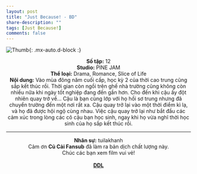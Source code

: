 ```yaml
---
layout: post
title: "Just Because! - BD"
share-description: ""
tags: [Just Because!]
comments: false
---
```


![Thumb](https://tpn-team.github.io/assets/img/JustBecause_thumb.jpg){: .mx-auto.d-block :}
<center>
<b>Số tập:</b> 12 <br>
<b>Studio:</b>  PINE JAM <br>
<b>Thể loại:</b> Drama, Romance, Slice of Life <br>
<b>Nội dung:</b> Vào mùa đông năm cuối cấp, học kỳ 2 của thời cao trung cũng sắp kết thúc rồi. Thời gian còn ngồi trên ghế nhà trường cũng không còn nhiều nữa khi ngày tốt nghiệp đang đến gần hơn. Cho đến khi cậu ấy đột nhiên quay trở về... Cậu là bạn cùng lớp với họ hồi sơ trung nhưng đã chuyển trường đến một nơi rất xa. Cậu quay trở lại vào một thời điểm kì lạ, và họ đã được hội ngộ cùng nhau. Việc cậu quay trở lại như bắt đầu các cảm xúc trong lòng các cô cậu bạn học sinh, ngay khi họ vừa nghĩ thời học sinh của họ sắp kết thúc rồi. <br>

<hr>

<b>Nhân sự:</b> tuilakhanh <br>
Cảm ơn <b>Củ Cải Fansub</b> đã làm ra bản dịch chất lượng này. <br>
Chúc các bạn xem film vui vẻ!<br><br>
<b><a href="https://github.com/TPN-Team/TPN-Team-DDL/blob/master/Just%20Because.md">DDL</a></b> <br>
</center>
<!-- excerpt-end -->
